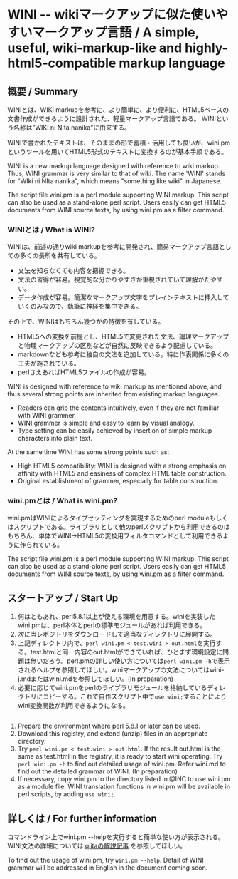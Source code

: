 # WINI -- wikiマークアップに似た使いやすいマークアップ言語 / A simple, useful, wiki-markup-like and highly-html5-compatible markup language 

## 概要 / Summary
WINIとは、WIKI markupを参考に、より簡単に、より便利に、HTML5ベースの文書作成ができるように設計された、軽量マークアップ言語である。
WINIという名称は”WIKI ni NIta nanika"に由来する。

WINIで書かれたテキストは、そのままの形で蓄積・活用しても良いが、wini.pmというツールを用いてHTML5形式のテキストに変換するのが基本手順である。

WINI is a new markup language designed with reference to wiki markup. Thus, WINI grammar is very similar to that of wiki. The name 'WINI' stands for "WIki ni NIta nanika", which means "something like wiki" in Japanese.

The script file wini.pm is a perl module supporting WINI markup. This script can also be used as a stand-alone perl script. Users easily can get HTML5 documents from WINI source texts, by using wini.pm as a filter command.

### WINIとは / What is WINI?
WINIは、前述の通りwiki markupを参考に開発され、簡易マークアップ言語としての多くの長所を共有している。

* 文法を知らなくても内容を把握できる。
* 文法の習得が容易。視覚的な分かりやすさが重視されていて理解がたやすい。
* データ作成が容易。簡潔なマークアップ文字をプレインテキストに挿入していくのみなので、執筆に神経を集中できる。

その上で、WINIはもちろん幾つかの特徴を有している。

* HTML5への変換を前提とし、HTML5で変更された文法、論理マークアップと物理マークアップの区別などが自然に反映できるよう配慮している。
* markdownなども参考に独自の文法を追加している。特に作表関係に多くの工夫が施されている。
* perlさえあればHTML5ファイルの作成が容易。

WINI is designed with reference to wiki markup as mentioned above, and thus several strong points are inherited from existing markup languages. 

* Readers can grip the contents  intuitively, even if they are not familiar with WINI grammer.
* WINI grammer is simple and easy to learn by visual analogy.
* Type setting can be easily achieved by insertion of simple markup characters into plain text.

At the same time WINI has some  strong points such as:

* High HTML5 compatibility:  WINI is designed with a strong emphasis on affinity with HTML5 and easiness of complex HTML table construction.
* Original establishment of grammer, especially for table construction. 

### wini.pmとは / What is wini.pm?

wini.pmはWINIによるタイプセッティングを実現するためのperl moduleもしくはスクリプトである。ライブラリとして他のperlスクリプトから利用できるのはもちろん、単体でWINI→HTML5の変換用フィルタコマンドとして利用できるように作られている。

The script file wini.pm is a perl module supporting WINI markup. This script can also be used as a stand-alone perl script. Users easily can get HTML5 documents from WINI source texts, by using wini.pm as a filter command.

## スタートアップ / Start Up

1. 何はともあれ、perl5.8.1以上が使える環境を用意する。winiを実装したwini.pmは、perl本体とperlの標準モジュールがあれば利用できる。
0. 次に当レポジトリをダウンロードして適当なディレクトリに展開する。
0. 上記ディレクトリ内で、`perl wini.pm < test.wini > out.html`を実行する。test.htmlと同一内容のout.htmlができていれば、ひとまず環境設定に問題は無いだろう。perl.pmの詳しい使い方については`perl wini.pm -h`で表示されるヘルプを参照してほしい。winiマークアップの文法についてはwini-j.mdまたはwini.mdを参照してほしい。(In preparation)
0. 必要に応じてwini.pmをperlのライブラリモジュールを格納しているディレクトリにコピーする。これで自作スクリプト中で`use wini;`することによりwini変換関数が利用できるようになる。

```
```

1. Prepare the environment where perl 5.8.1 or later can be used.
0. Download this registry, and extend (unzip) files in an appropriate directory.
0. Try `perl wini.pm < test.wini > out.html`. If the result out.html is the same as test.html in the registry, it is ready to start wini operating. Try `perl wini.pm -h` to find out detailed usage of wini.pm. Refer wini.md to find out the detailed grammar of WINI. (In preparation)
0. If necessary, copy wini.pm to the directory listed in @INC to use wini.pm as a module file.  WINI translation functions in wini.pm will be available in perl scripts, by adding `use wini;`.

## 詳しくは / For further information

コマンドライン上でwini.pm --helpを実行すると簡単な使い方が表示される。WINI文法の詳細については [qiitaの解説記事](https://qiita.com/doikoji/items/f6139b7d91b48e50dcef) を参照してほしい。

To find out the usage of wini.pm, try `wini.pm --help`. Detail of WINI grammar will be addressed in English in the document coming soon.
